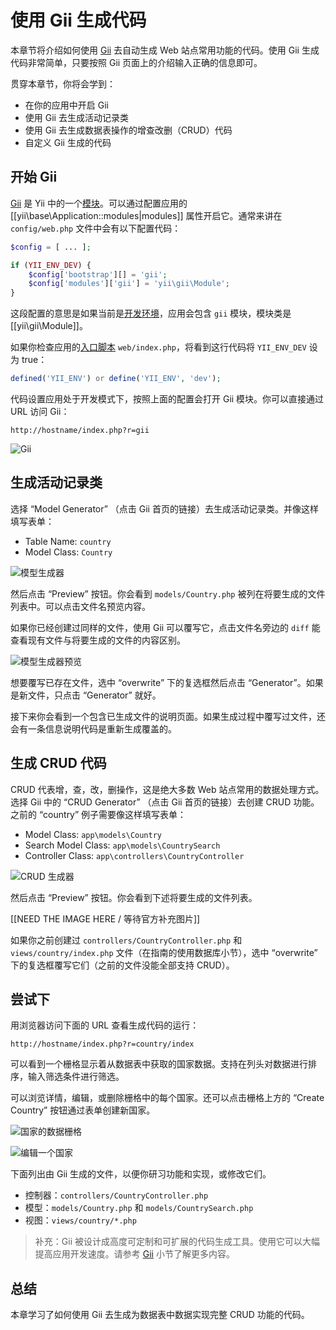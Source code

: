 使用 Gii 生成代码
========================

本章节将介绍如何使用 [Gii](tool-gii.md) 去自动生成 Web 站点常用功能的代码。使用 Gii 生成代码非常简单，只要按照 Gii 页面上的介绍输入正确的信息即可。

贯穿本章节，你将会学到：

* 在你的应用中开启 Gii
* 使用 Gii 去生成活动记录类
* 使用 Gii 去生成数据表操作的增查改删（CRUD）代码
* 自定义 Gii 生成的代码


开始 Gii <a name="starting-gii"></a>
------------

[Gii](tool-gii.md) 是 Yii 中的一个[模块](structure-modules.md)。可以通过配置应用的 [[yii\base\Application::modules|modules]] 属性开启它。通常来讲在 `config/web.php` 文件中会有以下配置代码：

```php
$config = [ ... ];

if (YII_ENV_DEV) {
    $config['bootstrap'][] = 'gii';
    $config['modules']['gii'] = 'yii\gii\Module';
}
```

这段配置的意思是如果当前是[开发环境](concept-configurations.md#environment-constants)，应用会包含 `gii` 模块，模块类是 [[yii\gii\Module]]。

如果你检查应用的[入口脚本](structure-entry-scripts.md) `web/index.php`，将看到这行代码将 `YII_ENV_DEV` 设为 true：

```php
defined('YII_ENV') or define('YII_ENV', 'dev');
```

代码设置应用处于开发模式下，按照上面的配置会打开 Gii 模块。你可以直接通过 URL 访问 Gii：

```
http://hostname/index.php?r=gii
```

![Gii](images/start-gii.png)


生成活动记录类 <a name="generating-ar"></a>
---------------------------------

选择 “Model Generator” （点击 Gii 首页的链接）去生成活动记录类。并像这样填写表单：

* Table Name: `country`
* Model Class: `Country`

![模型生成器](images/start-gii-model.png)

然后点击 “Preview” 按钮。你会看到 `models/Country.php` 被列在将要生成的文件列表中。可以点击文件名预览内容。

如果你已经创建过同样的文件，使用 Gii 可以覆写它，点击文件名旁边的 `diff` 能查看现有文件与将要生成的文件的内容区别。

![模型生成器预览](images/start-gii-model-preview.png)

想要覆写已存在文件，选中 “overwrite” 下的复选框然后点击 “Generator”。如果是新文件，只点击 “Generator” 就好。

接下来你会看到一个包含已生成文件的说明页面。如果生成过程中覆写过文件，还会有一条信息说明代码是重新生成覆盖的。


生成 CRUD 代码 <a name="generating-crud"></a>
--------------------

CRUD 代表增，查，改，删操作，这是绝大多数 Web 站点常用的数据处理方式。选择 Gii 中的 “CRUD Generator” （点击 Gii 首页的链接）去创建 CRUD 功能。之前的 “country” 例子需要像这样填写表单：

* Model Class: `app\models\Country`
* Search Model Class: `app\models\CountrySearch`
* Controller Class: `app\controllers\CountryController`

![CRUD 生成器](images/start-gii-crud.png)

然后点击 “Preview” 按钮。你会看到下述将要生成的文件列表。

[[NEED THE IMAGE HERE / 等待官方补充图片]]

如果你之前创建过 `controllers/CountryController.php` 和 `views/country/index.php` 文件（在指南的使用数据库小节），选中 “overwrite” 下的复选框覆写它们（之前的文件没能全部支持 CRUD）。


尝试下<a name="trying-it-out"></a>
-------------

用浏览器访问下面的 URL 查看生成代码的运行：

```
http://hostname/index.php?r=country/index
```

可以看到一个栅格显示着从数据表中获取的国家数据。支持在列头对数据进行排序，输入筛选条件进行筛选。

可以浏览详情，编辑，或删除栅格中的每个国家。还可以点击栅格上方的 “Create Country” 按钮通过表单创建新国家。

![国家的数据栅格](images/start-gii-country-grid.png)

![编辑一个国家](images/start-gii-country-update.png)

下面列出由 Gii 生成的文件，以便你研习功能和实现，或修改它们。

* 控制器：`controllers/CountryController.php`
* 模型：`models/Country.php` 和 `models/CountrySearch.php`
* 视图：`views/country/*.php`

> 补充：Gii 被设计成高度可定制和可扩展的代码生成工具。使用它可以大幅提高应用开发速度。请参考 [Gii](tool-gii.md) 小节了解更多内容。


总结 <a name="summary"></a>
-------

本章学习了如何使用 Gii 去生成为数据表中数据实现完整 CRUD 功能的代码。
